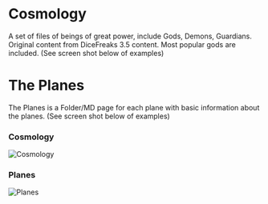 # Cosmology
A set of files of beings of great power, include Gods, Demons, Guardians. Original content from DiceFreaks 3.5 content. Most popular gods are included. (See screen shot below of examples)


# The Planes
The Planes is a Folder/MD page for each plane with basic information about the planes. (See screen shot below of examples)

### Cosmology
![Cosmology](https://miniworld.com/obsidian/ObsidianCosmology.jpg)

### Planes
![Planes](https://miniworld.com/obsidian/ObsidianPlanes.jpg)
